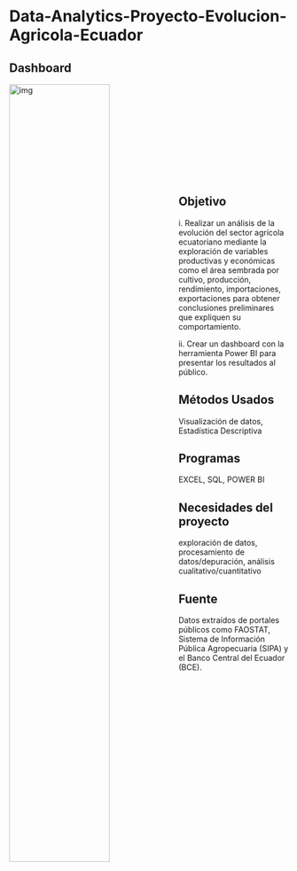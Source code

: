 # Data-Analytics-Proyecto-Evolucion-Agricola-Ecuador

## Dashboard

<img align="left" alt="img" src="Proyecto+Final+Coderhouse.gif" width="60%" height="auto" />
<br>
<br>
<br>
<br>
<br>
<br>
<br>
<br>
<br>
<br>
                                                                                                          
## Objetivo
i. Realizar un análisis de la evolución del sector agrícola ecuatoriano mediante la exploración de variables productivas y económicas como el área sembrada por cultivo, producción, rendimiento, importaciones, exportaciones para obtener conclusiones preliminares que expliquen su comportamiento.

ii. Crear un dashboard con la herramienta Power BI para presentar los resultados al público.

## Métodos Usados
Visualización de datos,
Estadística Descriptiva

## Programas
EXCEL,
SQL,
POWER BI

## Necesidades del proyecto
exploración de datos,
procesamiento de datos/depuración,
análisis cualitativo/cuantitativo

## Fuente
Datos extraídos de portales públicos como FAOSTAT, Sistema de Información Pública Agropecuaria (SIPA) y el Banco Central del Ecuador (BCE).
